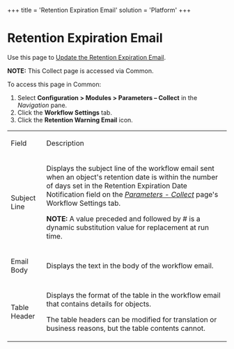 +++
title = 'Retention Expiration Email'
solution = 'Platform'
+++

# Retention Expiration Email

<div class="use">

Use this page to [Update the Retention Expiration
Email](../../Common/Use_Cases/Update%20the%20Retention%20Expiration%20Email).

</div>

**NOTE:** This Collect page is accessed via Common.

To access this page in Common:

1.  Select **Configuration \> Modules \> Parameters – Collect** in the
    *Navigation* pane.
2.  Click the **Workflow Settings** tab.
3.  Click the **Retention Warning Email** icon.

<table>
<tbody>
<tr class="odd">
<td><p>Field</p></td>
<td><p>Description</p></td>
</tr>
<tr class="even">
<td><p>Subject Line</p></td>
<td><p>Displays the subject line of the workflow email sent when an object's retention date is within the number of days set in the Retention Expiration Date Notification field on the <em><a href="../../Common/Page_Desc/Parameters_Collect">Parameters - Collect</a></em> page's Workflow Settings tab.</p>
<p><strong>NOTE:</strong> A value preceded and followed by # is a dynamic substitution value for replacement at run time.</p></td>
</tr>
<tr class="odd">
<td><p>Email Body</p></td>
<td><p>Displays the text in the body of the workflow email.</p></td>
</tr>
<tr class="even">
<td><p>Table Header</p></td>
<td><p>Displays the format of the table in the workflow email that contains details for objects.</p>
<p>The table headers can be modified for translation or business reasons, but the table contents cannot.</p></td>
</tr>
</tbody>
</table>
